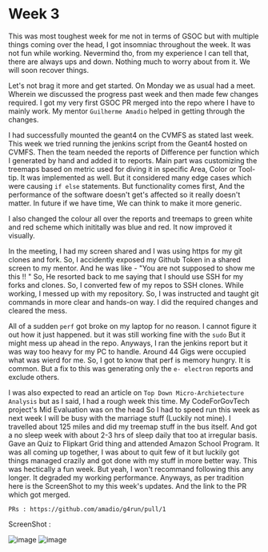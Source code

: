 # Week 3

This was most toughest week for me not in terms of GSOC but with multiple things coming over the head, I got insomniac throughout the week. It was not fun while working. Nevermind tho, from my experience I can tell that, there are always ups and down. Nothing much to worry about from it. We will soon recover things.

Let's not brag it more and get started. On Monday we as usual had a meet. Wherein we discussed the progress past week and then made few changes required. I got my very first GSOC PR merged into the repo where I have to mainly work. My mentor `Guilherme Amadio` helped in getting through the changes. 

I had successfully mounted the geant4 on the CVMFS as stated last week. This week we tried running the jenkins script from the Geant4 hosted on CVMFS. Then the team needed the reports of Difference per function which I generated by hand and added it to reports. Main part was customizing the treemaps based on metric used for diving it in specific Area, Color or Tool-tip. It was implemented as well. But it considered many edge cases which were causing `if else` statements. But functionality comes first, And the performance of the software doesn't get's affected so it really doesn't matter. In future if we have time, We can think to make it more generic. 

I also changed the colour all over the reports and treemaps to green white and red scheme which inititally was blue and red. It now improved it visually. 

In the meeting, I had my screen shared and I was using https for my git clones and fork. So, I accidently exposed my Github Token in a shared screen to my mentor. And he was like - "You are not supposed to show me this !! " So, He resorted back to me saying that I should use SSH for my forks and clones. So, I converted few of my repos to SSH clones. 
While working, I messed up with my repository. So, I was instructed and taught git commands in more clear and hands-on way. I did the required changes and cleared the mess. 

All of a sudden `perf` got broke on my laptop for no reason. I cannot figure it out how it just happened. but it was still working fine with the `sudo` But it might mess up ahead in the repo. Anyways, I ran the jenkins report but it was way too heavy for my PC to handle. Around 44 Gigs were occupied what was wierd for me. So, I got to know that perf is memory hungry. It is common. But a fix to this was generating only the `e- electron` reports and exclude others. 

I was also expected to read an article on `Top Down Micro-Archietecture Analysis` but as I said, I had a rough week this time. My CodeForGovTech project's Mid Evaluation was on the head So I had to speed run this week as next week I will be busy with the marriage stuff (Luckily not mine). I travelled about 125 miles and did my treemap stuff in the bus itself. And got a no sleep week with about 2-3 hrs of sleep daily that too at irregular basis. Gave an Quiz to Flipkart Grid thing and attended Amazon School Program. It was all coming up together, I was about to quit few of it but luckily got things managed crazily and got done with my stuff in more better way. This was hectically a fun week. But yeah, I won't recommand following this any longer. It degraded my working performance. Anyways, as per tradition here is the ScreenShot to my this week's updates. And the link to the PR which got merged. 
```
PRs : https://github.com/amadio/g4run/pull/1
```
ScreenShot : 

![image](https://user-images.githubusercontent.com/79367883/177044505-e80b1f93-ed8d-42f1-814b-91dbd4b4266b.png)
![image](https://user-images.githubusercontent.com/79367883/177044534-66e6bee3-b5e6-462b-8530-00b9d85de752.png)
